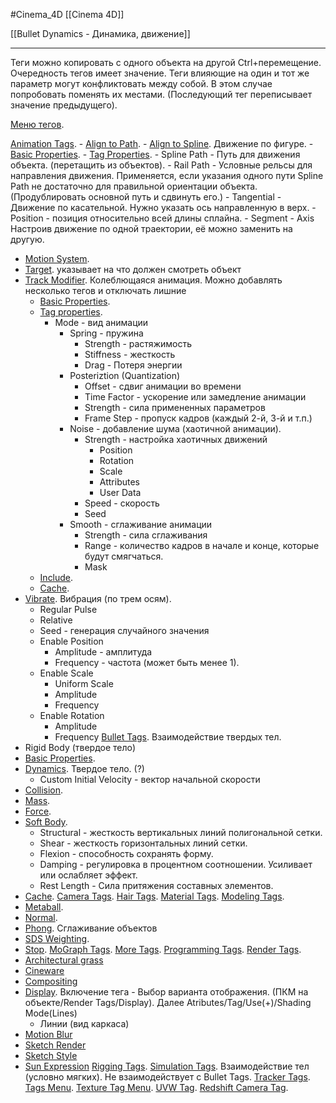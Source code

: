 #Cinema_4D 
[[Cinema 4D]]

[[Bullet Dynamics - Динамика, движение]]

_________
Теги можно копировать с одного объекта на другой Ctrl+перемещение.
Очередность тегов имеет значение. Теги влияющие на один и тот же параметр могут конфликтовать между собой. В этом случае попробовать поменять их местами. (Последующий тег переписывает значение предыдущего).

[Меню тегов](https://help.maxon.net/c4d/2023/en-us/Default.htm#html/11057.html?TocPath=Object%2520Manager%257CTags%2520Menu%257C_____0).

[Animation Tags](https://help.maxon.net/c4d/2023/en-us/Content/html/TAGS_ANIMATION_TAGS.html?TocPath=Object%2520Manager%257CTags%2520Menu%257CAnimation%2520Tags%257C_____0).
	- [Align to Path](https://help.maxon.net/c4d/2023/en-us/Content/html/TALIGNTOPATH.html). 
	- [Align to Spline](https://help.maxon.net/c4d/2023/en-us/Content/html/TALIGNTOSPLINE.html). Движение по фигуре.
		- [Basic Properties](https://help.maxon.net/c4d/2023/en-us/Content/html/TALIGNTOSPLINE-OBASELIST.html?TocPath=Object%2520Manager%257CTags%2520Menu%257CAnimation%2520Tags%257CAlign%2520to%2520Spline%2520Expression%257C_____1).
		- [Tag Properties](https://help.maxon.net/c4d/2023/en-us/Content/html/TALIGNTOSPLINE-ID_TAGPROPERTIES.html?TocPath=Object%2520Manager%257CTags%2520Menu%257CAnimation%2520Tags%257CAlign%2520to%2520Spline%2520Expression%257C_____2).
		- Spline Path - Путь для движения объекта. (перетащить из объектов).
		- Rail Path - Условные рельсы для направления движения. Применяется, если указания одного пути Spline Path не достаточно для правильной ориентации объекта. (Продублировать основной путь и сдвинуть его.)
		- Tangential - Движение по касательной. Нужно указать ось направленную в верх.
		- Position - позиция относительно всей длины сплайна.
		- Segment
		- Axis
		Настроив движение по одной траектории, её можно заменить на другую.
- [Motion System](https://help.maxon.net/c4d/2023/en-us/Content/html/MT_TAG.html).
- [Target](https://help.maxon.net/c4d/2023/en-us/Content/html/TTARGETEXPRESSION.html). указывает на что должен смотреть объект
- [Track Modifier](https://help.maxon.net/c4d/2023/en-us/Content/html/TCAANIMATIONMODIFIER.html). Колеблющаяся анимация. Можно добавлять несколько тегов и отключать лишние
    - [Basic Properties](https://help.maxon.net/c4d/2023/en-us/Content/html/TCAANIMATIONMODIFIER-OBASELIST.html?TocPath=Object%2520Manager%257CTags%2520Menu%257CAnimation%2520Tags%257CTrack%2520Modifier%257C_____1).
    - [Tag properties](https://help.maxon.net/c4d/2023/en-us/Content/html/TCAANIMATIONMODIFIER-ID_TAGPROPERTIES.html?TocPath=Object%2520Manager%257CTags%2520Menu%257CAnimation%2520Tags%257CTrack%2520Modifier%257C_____2). 
	    - Mode - вид анимации
		    - Spring - пружина 
			    - Strength - растяжимость 
			    - Stiffness - жесткость 
			    - Drag -  Потеря энергии
			- Posteriztion (Quantization)
				- Offset - сдвиг анимации во времени
				- Time Factor - ускорение или замедление анимации
				- Strength - сила примененных параметров
				- Frame Step - пропуск кадров (каждый 2-й, 3-й и т.п.)
			- Noise - добавление шума (хаотичной анимации).
				- Strength - настройка хаотичных движений
					- Position 
					- Rotation 
					- Scale 
					- Attributes 
					- User Data
				- Speed - скорость
				- Seed
			- Smooth - сглаживание анимации
				- Strength - сила сглаживания
				- Range - количество кадров в начале и конце, которые будут смягчаться.
				- Mask
    - [Include](https://help.maxon.net/c4d/2023/en-us/Content/html/TCAANIMATIONMODIFIER-ID_CA_ANIMATION_MODIFIER_TAG_EXCLUDE.html?TocPath=Object%2520Manager%257CTags%2520Menu%257CAnimation%2520Tags%257CTrack%2520Modifier%257C_____3).
    - [Cache](https://help.maxon.net/c4d/2023/en-us/Content/html/TCAANIMATIONMODIFIER-ID_CA_ANIMATION_MODIFIER_TAG_CACHE.html?TocPath=Object%2520Manager%257CTags%2520Menu%257CAnimation%2520Tags%257CTrack%2520Modifier%257C_____4).
- [Vibrate](https://help.maxon.net/c4d/2023/en-us/Content/html/TVIBRATE.html). Вибрация (по трем осям).
	- Regular Pulse
	- Relative
	- Seed - генерация случайного значения
	 - Enable Position 
		 - Amplitude - амплитуда
		 - Frequency - частота (может быть менее 1).
	 - Enable Scale 
		 - Uniform Scale 
		 - Amplitude
		 - Frequency
	- Enable Rotation
		- Amplitude
		- Frequency
[Bullet Tags](https://help.maxon.net/c4d/2023/en-us/Content/html/TAGS_BULLET_TAGS.html?TocPath=Object%2520Manager%257CTags%2520Menu%257CBullet%2520Tags%257C_____0). Взаимодействие твердых тел.
 - Rigid Body (твердое тело)
- [Basic Properties](https://help.maxon.net/c4d/2023/en-us/Content/html/DYNRIGIDBODYTAG-OBASELIST.html?TocPath=Object%2520Manager%257CTags%2520Menu%257CBullet%2520Tags%257CDynamics%2520Body%2520Tag%257C_____1).
- [Dynamics](https://help.maxon.net/c4d/2023/en-us/Content/html/DYNRIGIDBODYTAG-RIGID_BODY_GROUP_DYNAMICS.html?TocPath=Object%2520Manager%257CTags%2520Menu%257CBullet%2520Tags%257CDynamics%2520Body%2520Tag%257C_____2). Твердое тело. (?)
	- Custom Initial Velocity - вектор начальной скорости
- [Collision](https://help.maxon.net/c4d/2023/en-us/Content/html/DYNRIGIDBODYTAG-RIGID_BODY_GROUP_COLLISION.html?TocPath=Object%2520Manager%257CTags%2520Menu%257CBullet%2520Tags%257CDynamics%2520Body%2520Tag%257C_____3).
- [Mass](https://help.maxon.net/c4d/2023/en-us/Content/html/DYNRIGIDBODYTAG-RIGID_BODY_GROUP_MASS.html?TocPath=Object%2520Manager%257CTags%2520Menu%257CBullet%2520Tags%257CDynamics%2520Body%2520Tag%257C_____4).
- [Force](https://help.maxon.net/c4d/2023/en-us/Content/html/DYNRIGIDBODYTAG-RIGID_BODY_GROUP_FORCE.html?TocPath=Object%2520Manager%257CTags%2520Menu%257CBullet%2520Tags%257CDynamics%2520Body%2520Tag%257C_____5).
- [Soft Body](https://help.maxon.net/c4d/2023/en-us/Content/html/DYNRIGIDBODYTAG-RIGID_BODY_GROUP_SOFT.html?TocPath=Object%2520Manager%257CTags%2520Menu%257CBullet%2520Tags%257CDynamics%2520Body%2520Tag%257C_____6).
	- Structural - жесткость вертикальных линий полигональной сетки.
	- Shear - жесткость горизонтальных линий сетки.
	- Flexion - способность сохранять форму.
	- Damping - регулировка в процентном соотношении. Усиливает или ослабляет эффект.
	- Rest Length - Сила притяжения составных элементов.
- [Cache](https://help.maxon.net/c4d/2023/en-us/Content/html/DYNRIGIDBODYTAG-RIGID_BODY_GROUP_CACHE.html?TocPath=Object%2520Manager%257CTags%2520Menu%257CBullet%2520Tags%257CDynamics%2520Body%2520Tag%257C_____7).
[Camera Tags](https://help.maxon.net/c4d/2023/en-us/Content/html/TAGS_CAMERA_TAGS.html?TocPath=Object%2520Manager%257CTags%2520Menu%257CCamera%2520Tags%257C_____0).
[Hair Tags](https://help.maxon.net/c4d/2023/en-us/Content/html/TAGS_HAIR_TAGS.html?TocPath=Object%2520Manager%257CTags%2520Menu%257CHair%2520Tags%257C_____0).
[Material Tags](https://help.maxon.net/c4d/2023/en-us/Content/html/TAGS_MATERIAL_TAGS.html?TocPath=Object%2520Manager%257CTags%2520Menu%257CMaterial%2520Tags%257C_____0).
[Modeling Tags](https://help.maxon.net/c4d/2023/en-us/Content/html/TAGS_MODELLING_TAGS.html?TocPath=Object%2520Manager%257CTags%2520Menu%257CModeling%2520Tags%257C_____0).
 - [Metaball](https://help.maxon.net/c4d/2023/en-us/Content/html/TMETABALL.html).
- [Normal](https://help.maxon.net/c4d/2023/en-us/Content/html/TNORMAL.html).
- [Phong](https://help.maxon.net/c4d/2023/en-us/Content/html/TPHONG.html). Сглаживание объектов
- [SDS Weighting](https://help.maxon.net/c4d/2023/en-us/Content/html/TSDS.html).
- [Stop](https://help.maxon.net/c4d/2023/en-us/Content/html/TSTOP.html).
[MoGraph Tags](https://help.maxon.net/c4d/2023/en-us/Content/html/TAGS_MOGRAPH_TAGS.html?TocPath=Object%2520Manager%257CTags%2520Menu%257CMoGraph%2520Tags%257C_____0).
[More Tags](https://help.maxon.net/c4d/2023/en-us/Content/html/TAGS_MISCELLANEOUS_TAGS.html?TocPath=Object%2520Manager%257CTags%2520Menu%257CMore%2520Tags%257C_____0).
[Programming Tags](https://help.maxon.net/c4d/2023/en-us/Content/html/TAGS_PROGRAMMING_TAGS.html?TocPath=Object%2520Manager%257CTags%2520Menu%257CProgramming%2520Tags%257C_____0).
[Render Tags](https://help.maxon.net/c4d/2023/en-us/Content/html/TAGS_RENDER_TAGS.html?TocPath=Object%2520Manager%257CTags%2520Menu%257CRender%2520Tags%257C_____0).
 - [Architectural grass](https://help.maxon.net/c4d/2023/en-us/Content/html/52251.html)
- [Cineware](https://help.maxon.net/c4d/2023/en-us/Content/html/COMPOSITING3DTAG.html)
- [Compositing](https://help.maxon.net/c4d/2023/en-us/Content/html/TCOMPOSITING.html)
- [Display](https://help.maxon.net/c4d/2023/en-us/Content/html/TDISPLAY.html). Включение тега - Выбор варианта отображения. (ПКМ на объекте/Render Tags/Display). Далее Atributes/Tag/Use(+)/Shading Mode(Lines) 
	- Линии (вид каркаса)
- [Motion Blur](https://help.maxon.net/c4d/2023/en-us/Content/html/TMOTIONBLUR.html)
- [Sketch Render](https://help.maxon.net/c4d/2023/en-us/Content/html/TIGNOREOBJ.html)
- [Sketch Style](https://help.maxon.net/c4d/2023/en-us/Content/html/TOUTLINER.html)
- [Sun Expression](https://help.maxon.net/c4d/2023/en-us/Content/html/TSUNEXPRESSION.html)
[Rigging Tags](https://help.maxon.net/c4d/2023/en-us/Content/html/TAGS_RIGGING_TAGS.html?TocPath=Object%2520Manager%257CTags%2520Menu%257CRigging%2520Tags%257C_____0).
[Simulation Tags](https://help.maxon.net/c4d/2023/en-us/Content/html/TAGS_SIMULATION_TAGS.html?TocPath=Object%2520Manager%257CTags%2520Menu%257CSimulation%2520Tags%257C_____0). Взаимодействие тел (условно мягких). Не взаимодействует с Bullet Tags.
[Tracker Tags](https://help.maxon.net/c4d/2023/en-us/Content/html/TAGS_TRACKER_TAGS.html?TocPath=Object%2520Manager%257CTags%2520Menu%257CTracker%2520Tags%257C_____0).
[Tags Menu](https://help.maxon.net/c4d/2023/en-us/Content/html/5747.html?TocPath=Object%2520Manager%257CTags%2520Menu%257C_____14).
[Texture Tag Menu](https://help.maxon.net/c4d/2023/en-us/Content/html/5748.html?TocPath=Object%2520Manager%257CTags%2520Menu%257C_____15).
[UVW Tag](https://help.maxon.net/c4d/2023/en-us/Content/html/TUVW.html?TocPath=Object%2520Manager%257CTags%2520Menu%257CUVW%2520Tag%257C_____0).
[Redshift Camera Tag](https://help.maxon.net/c4d/2023/en-us/Content/html/TRSCAMERA.html?TocPath=Object%2520Manager%257CTags%2520Menu%257CRedshift%2520Camera%2520Tag%257C_____0).